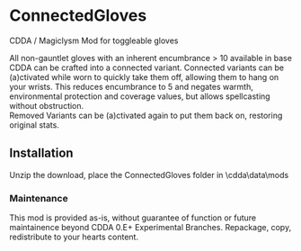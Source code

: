 # ConnectedGloves
CDDA / Magiclysm Mod for toggleable gloves

All non-gauntlet gloves with an inherent encumbrance > 10 available in base CDDA can be crafted into a connected variant.
Connected variants can be (a)ctivated while worn to quickly take them off, allowing them to hang on your wrists. This reduces encumbrance to 5 and negates warmth, environmental protection and coverage values, but allows spellcasting without obstruction.  
Removed Variants can be (a)ctivated again to put them back on, restoring original stats.

## Installation
Unzip the download, place the ConnectedGloves folder in \cdda\data\mods

### Maintenance
This mod is provided as-is, without guarantee of function or future maintainence beyond CDDA 0.E+ Experimental Branches. Repackage, copy, redistribute to your hearts content.

